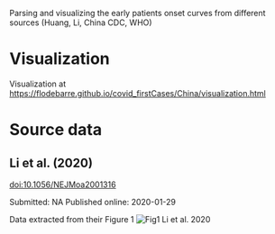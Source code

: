 Parsing and visualizing the early patients onset curves from different sources (Huang, Li, China CDC, WHO)

# Visualization

Visualization at <https://flodebarre.github.io/covid_firstCases/China/visualization.html>  

# Source data

## Li et al. (2020)

<doi:10.1056/NEJMoa2001316>

Submitted: NA
Published online: 2020-01-29

Data extracted from their Figure 1
![Fig1 Li et al. 2020](Li-etal_2020/Screenshot_Li.png)
